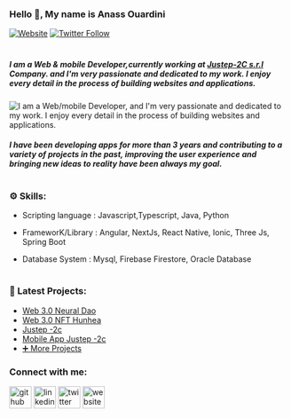 ### Hello 👋,  My name is **Anass Ouardini**
 


[![Website](https://img.shields.io/website?label=ouardinianass.me&style=for-the-badge&url=https%3A%2F%2Fouardinianass.me)](https://ouardinianass.me/)
[![Twitter Follow](https://img.shields.io/twitter/follow/fojyro?color=1DA1F2&logo=twitter&style=for-the-badge)](https://twitter.com/intent/follow?original_referer=https%3A%2F%2Fgithub.com%2FcodeSTACKr&screen_name=fojyro)
#


##### I am a Web & mobile Developer,currently working at [Justep-2C s.r.l](https://www.linkedin.com/company/2c-italy/) Company.  and I'm very passionate and dedicated to my work. I enjoy every detail in the process of building websites and applications.
![I am a Web/mobile Developer, and I'm very passionate and dedicated to my work. I enjoy every detail in the process of building websites and applications.](https://media-exp2.licdn.com/dms/image/C4E16AQGKfiMYs1PAPQ/profile-displaybackgroundimage-shrink_350_1400/0/1653831200509?e=1663200000&v=beta&t=l795CkJBdd3OS909DC7ALBcv7QlsslOTLiSN1zssOWs)

#####  I have been developing apps for more than 3 years and contributing to a variety of projects in the past, improving the user experience and bringing new ideas to reality have been always my goal.

#


### ⚙ Skills: 
   
   - Scripting language : Javascript,Typescript, Java, Python

   - FrameworK/Library : Angular, NextJs, React Native, Ionic, Three Js, Spring Boot

   - Database System : Mysql, Firebase Firestore, Oracle Database
 
 #
 
### 📅 Latest Projects: 

   
   - [Web 3.0 Neural Dao](https://neural-crypto.web.app/)
   - [Web 3.0 NFT Hunhea](https://hunhea.biz/home)
   - [Justep  -2c ](https://justep-three.web.app/Home)
   - [Mobile App Justep  -2c](https://ouardinianass.me/)
   - [➕ More Projects](https://ouardinianass.me/)


### Connect with me: 
[<img src='https://cdn.jsdelivr.net/npm/simple-icons@3.0.1/icons/github.svg' alt='github' height='40'>](https://github.com/https://github.com/ouardini14)  [<img src='https://cdn.jsdelivr.net/npm/simple-icons@3.0.1/icons/linkedin.svg' alt='linkedin' height='40'>](https://www.linkedin.com/in/https://www.linkedin.com/in/anass-ouardini//)  [<img src='https://cdn.jsdelivr.net/npm/simple-icons@3.0.1/icons/twitter.svg' alt='twitter' height='40'>](https://twitter.com/https://twitter.com/fojyro)  [<img src='https://cdn.jsdelivr.net/npm/simple-icons@3.0.1/icons/icloud.svg' alt='website' height='40'>](https://ouardinianass.me/)  





